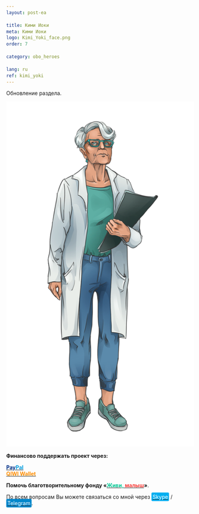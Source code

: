 ```yaml
---
layout: post-ea

title: Кими Иоки
meta: Кими Иоки
logo: Kimi_Yoki_face.png
order: 7

category: obo_heroes

lang: ru
ref: kimi_yoki
---
```


Обновление раздела.

<a data-fancybox="gallery" href="/img/obo/Heroes/Kimi_Yoki.png"><img src="/img/obo/Heroes/Kimi_Yoki.png" alt=""></a>

**Финансово поддержать проект через:**

**<a href="https://www.paypal.com/cgi-bin/webscr?cmd=_s-xclick&hosted_button_id=T3KLFW2TE8SJC&source=url" target="_blank"><span style="color:#003087">Pay</span><span style="color:#009cde">Pal</span></a>**  
**<a href="https://qiwi.com/n/CHUTKOY" target="_blank"><span style="color:#ff8d00">QIWI&nbsp;Wallet</span></a>**

**Помочь благотворительному фонду «<a href="https://fondzhivimalysh.ru/" target="_blank"><span style="color:#02c794">Живи,</span><span style="color:#f7423e">&nbsp;малыш</span></a>»**.

По всем вопросам Вы можете связаться со мной через <a href="skype:chutkoy89?call" target="_blank"><span style="background-color:#00aff0; color:white; padding:3px; border-radius: 3px">Skype</span></a> / <a href="https://t.me/chutkoy" target="_blank"><span style="background-color:#0088cc; color:white; padding:3px; border-radius: 3px">Telegram</span></a>.